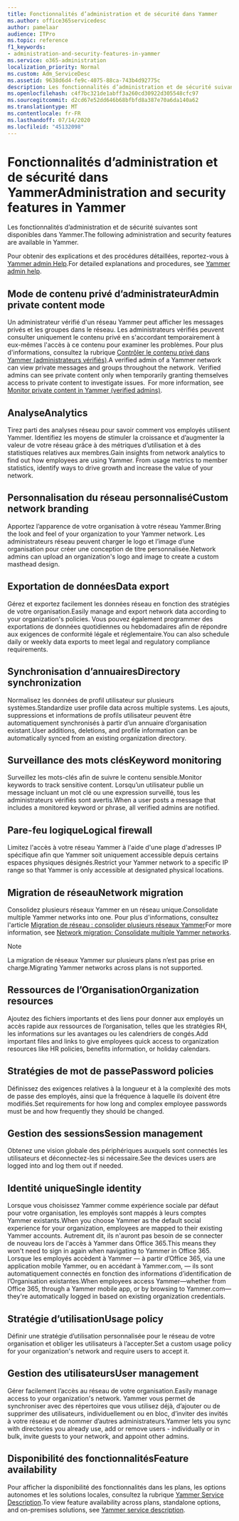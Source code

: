 ```yaml
---
title: Fonctionnalités d’administration et de sécurité dans Yammer
ms.author: office365servicedesc
author: pamelaar
audience: ITPro
ms.topic: reference
f1_keywords:
- administration-and-security-features-in-yammer
ms.service: o365-administration
localization_priority: Normal
ms.custom: Adm_ServiceDesc
ms.assetid: 9638d6d4-fe9c-4075-88ca-743b4d92775c
description: Les fonctionnalités d’administration et de sécurité suivantes sont disponibles dans Yammer.
ms.openlocfilehash: c4f7bc321de1abff3a260cd30922d305548cfc97
ms.sourcegitcommit: d2cd67e52dd646b68bfbfd8a387e70a6da140a62
ms.translationtype: MT
ms.contentlocale: fr-FR
ms.lasthandoff: 07/14/2020
ms.locfileid: "45132098"
---
```

# <a name="administration-and-security-features-in-yammer"></a><span data-ttu-id="35a3e-103">Fonctionnalités d’administration et de sécurité dans Yammer</span><span class="sxs-lookup"><span data-stu-id="35a3e-103">Administration and security features in Yammer</span></span>

<span data-ttu-id="35a3e-104">Les fonctionnalités d’administration et de sécurité suivantes sont disponibles dans Yammer.</span><span class="sxs-lookup"><span data-stu-id="35a3e-104">The following administration and security features are available in Yammer.</span></span>
  
<span data-ttu-id="35a3e-105">Pour obtenir des explications et des procédures détaillées, reportez-vous à [Yammer admin Help](https://go.microsoft.com/fwlink/?LinkId=869688).</span><span class="sxs-lookup"><span data-stu-id="35a3e-105">For detailed explanations and procedures, see [Yammer admin help](https://go.microsoft.com/fwlink/?LinkId=869688).</span></span>

## <a name="admin-private-content-mode"></a><span data-ttu-id="35a3e-106">Mode de contenu privé d’administrateur</span><span class="sxs-lookup"><span data-stu-id="35a3e-106">Admin private content mode</span></span>

<span data-ttu-id="35a3e-p101">Un administrateur vérifié d'un réseau Yammer peut afficher les messages privés et les groupes dans le réseau. Les administrateurs vérifiés peuvent consulter uniquement le contenu privé en s'accordant temporairement à eux-mêmes l'accès à ce contenu pour examiner les problèmes. Pour plus d'informations, consultez la rubrique [Contrôler le contenu privé dans Yammer (administrateurs vérifiés)](https://go.microsoft.com/fwlink/?LinkId=627479).</span><span class="sxs-lookup"><span data-stu-id="35a3e-p101">A verified admin of a Yammer network can view private messages and groups throughout the network.  Verified admins can see private content only when temporarily granting themselves access to private content to investigate issues.  For more information, see [Monitor private content in Yammer (verified admins)](https://go.microsoft.com/fwlink/?LinkId=627479).</span></span>

## <a name="analytics"></a><span data-ttu-id="35a3e-110">Analyse</span><span class="sxs-lookup"><span data-stu-id="35a3e-110">Analytics</span></span>

<span data-ttu-id="35a3e-p102">Tirez parti des analyses réseau pour savoir comment vos employés utilisent Yammer. Identifiez les moyens de stimuler la croissance et d’augmenter la valeur de votre réseau grâce à des métriques d’utilisation et à des statistiques relatives aux membres.</span><span class="sxs-lookup"><span data-stu-id="35a3e-p102">Gain insights from network analytics to find out how employees are using Yammer. From usage metrics to member statistics, identify ways to drive growth and increase the value of your network.</span></span>

## <a name="custom-network-branding"></a><span data-ttu-id="35a3e-113">Personnalisation du réseau personnalisé</span><span class="sxs-lookup"><span data-stu-id="35a3e-113">Custom network branding</span></span>

<span data-ttu-id="35a3e-114">Apportez l’apparence de votre organisation à votre réseau Yammer.</span><span class="sxs-lookup"><span data-stu-id="35a3e-114">Bring the look and feel of your organization to your Yammer network.</span></span> <span data-ttu-id="35a3e-115">Les administrateurs réseau peuvent charger le logo et l’image d’une organisation pour créer une conception de titre personnalisée.</span><span class="sxs-lookup"><span data-stu-id="35a3e-115">Network admins can upload an organization's logo and image to create a custom masthead design.</span></span>

## <a name="data-export"></a><span data-ttu-id="35a3e-116">Exportation de données</span><span class="sxs-lookup"><span data-stu-id="35a3e-116">Data export</span></span>

<span data-ttu-id="35a3e-117">Gérez et exportez facilement les données réseau en fonction des stratégies de votre organisation.</span><span class="sxs-lookup"><span data-stu-id="35a3e-117">Easily manage and export network data according to your organization's policies.</span></span> <span data-ttu-id="35a3e-118">Vous pouvez également programmer des exportations de données quotidiennes ou hebdomadaires afin de répondre aux exigences de conformité légale et réglementaire.</span><span class="sxs-lookup"><span data-stu-id="35a3e-118">You can also schedule daily or weekly data exports to meet legal and regulatory compliance requirements.</span></span>
  
## <a name="directory-synchronization"></a><span data-ttu-id="35a3e-119">Synchronisation d’annuaires</span><span class="sxs-lookup"><span data-stu-id="35a3e-119">Directory synchronization</span></span>

<span data-ttu-id="35a3e-120">Normalisez les données de profil utilisateur sur plusieurs systèmes.</span><span class="sxs-lookup"><span data-stu-id="35a3e-120">Standardize user profile data across multiple systems.</span></span> <span data-ttu-id="35a3e-121">Les ajouts, suppressions et informations de profils utilisateur peuvent être automatiquement synchronisés à partir d’un annuaire d’organisation existant.</span><span class="sxs-lookup"><span data-stu-id="35a3e-121">User additions, deletions, and profile information can be automatically synced from an existing organization directory.</span></span>

## <a name="keyword-monitoring"></a><span data-ttu-id="35a3e-122">Surveillance des mots clés</span><span class="sxs-lookup"><span data-stu-id="35a3e-122">Keyword monitoring</span></span>

<span data-ttu-id="35a3e-123">Surveillez les mots-clés afin de suivre le contenu sensible.</span><span class="sxs-lookup"><span data-stu-id="35a3e-123">Monitor keywords to track sensitive content.</span></span> <span data-ttu-id="35a3e-124">Lorsqu’un utilisateur publie un message incluant un mot clé ou une expression surveillé, tous les administrateurs vérifiés sont avertis.</span><span class="sxs-lookup"><span data-stu-id="35a3e-124">When a user posts a message that includes a monitored keyword or phrase, all verified admins are notified.</span></span>

## <a name="logical-firewall"></a><span data-ttu-id="35a3e-125">Pare-feu logique</span><span class="sxs-lookup"><span data-stu-id="35a3e-125">Logical firewall</span></span>

<span data-ttu-id="35a3e-126">Limitez l'accès à votre réseau Yammer à l'aide d'une plage d'adresses IP spécifique afin que Yammer soit uniquement accessible depuis certains espaces physiques désignés.</span><span class="sxs-lookup"><span data-stu-id="35a3e-126">Restrict your Yammer network to a specific IP range so that Yammer is only accessible at designated physical locations.</span></span>

## <a name="network-migration"></a><span data-ttu-id="35a3e-127">Migration de réseau</span><span class="sxs-lookup"><span data-stu-id="35a3e-127">Network migration</span></span>

<span data-ttu-id="35a3e-128">Consolidez plusieurs réseaux Yammer en un réseau unique.</span><span class="sxs-lookup"><span data-stu-id="35a3e-128">Consolidate multiple Yammer networks into one.</span></span> <span data-ttu-id="35a3e-129">Pour plus d'informations, consultez l'article [Migration de réseau : consolider plusieurs réseaux Yammer](https://go.microsoft.com/fwlink/?LinkID=617488)</span><span class="sxs-lookup"><span data-stu-id="35a3e-129">For more information, see [Network migration: Consolidate multiple Yammer networks](https://go.microsoft.com/fwlink/?LinkID=617488).</span></span>
  
> [!NOTE]
> <span data-ttu-id="35a3e-130">La migration de réseaux Yammer sur plusieurs plans n’est pas prise en charge.</span><span class="sxs-lookup"><span data-stu-id="35a3e-130">Migrating Yammer networks across plans is not supported.</span></span> 

## <a name="organization-resources"></a><span data-ttu-id="35a3e-131">Ressources de l’Organisation</span><span class="sxs-lookup"><span data-stu-id="35a3e-131">Organization resources</span></span>

<span data-ttu-id="35a3e-132">Ajoutez des fichiers importants et des liens pour donner aux employés un accès rapide aux ressources de l’organisation, telles que les stratégies RH, les informations sur les avantages ou les calendriers de congés.</span><span class="sxs-lookup"><span data-stu-id="35a3e-132">Add important files and links to give employees quick access to organization resources like HR policies, benefits information, or holiday calendars.</span></span>
  
## <a name="password-policies"></a><span data-ttu-id="35a3e-133">Stratégies de mot de passe</span><span class="sxs-lookup"><span data-stu-id="35a3e-133">Password policies</span></span>

<span data-ttu-id="35a3e-134">Définissez des exigences relatives à la longueur et à la complexité des mots de passe des employés, ainsi que la fréquence à laquelle ils doivent être modifiés.</span><span class="sxs-lookup"><span data-stu-id="35a3e-134">Set requirements for how long and complex employee passwords must be and how frequently they should be changed.</span></span>
  
## <a name="session-management"></a><span data-ttu-id="35a3e-135">Gestion des sessions</span><span class="sxs-lookup"><span data-stu-id="35a3e-135">Session management</span></span>

<span data-ttu-id="35a3e-136">Obtenez une vision globale des périphériques auxquels sont connectés les utilisateurs et déconnectez-les si nécessaire.</span><span class="sxs-lookup"><span data-stu-id="35a3e-136">See the devices users are logged into and log them out if needed.</span></span>

## <a name="single-identity"></a><span data-ttu-id="35a3e-137">Identité unique</span><span class="sxs-lookup"><span data-stu-id="35a3e-137">Single identity</span></span>

<span data-ttu-id="35a3e-138">Lorsque vous choisissez Yammer comme expérience sociale par défaut pour votre organisation, les employés sont mappés à leurs comptes Yammer existants.</span><span class="sxs-lookup"><span data-stu-id="35a3e-138">When you choose Yammer as the default social experience for your organization, employees are mapped to their existing Yammer accounts.</span></span> <span data-ttu-id="35a3e-139">Autrement dit, ils n'auront pas besoin de se connecter de nouveau lors de l'accès à Yammer dans Office 365.</span><span class="sxs-lookup"><span data-stu-id="35a3e-139">This means they won't need to sign in again when navigating to Yammer in Office 365.</span></span> <span data-ttu-id="35a3e-140">Lorsque les employés accèdent à Yammer &mdash; à partir d’Office 365, via une application mobile Yammer, ou en accédant à Yammer.com, &mdash; ils sont automatiquement connectés en fonction des informations d’identification de l’Organisation existantes.</span><span class="sxs-lookup"><span data-stu-id="35a3e-140">When employees access Yammer&mdash;whether from Office 365, through a Yammer mobile app, or by browsing to Yammer.com&mdash;they're automatically logged in based on existing organization credentials.</span></span>

## <a name="usage-policy"></a><span data-ttu-id="35a3e-141">Stratégie d’utilisation</span><span class="sxs-lookup"><span data-stu-id="35a3e-141">Usage policy</span></span>

<span data-ttu-id="35a3e-142">Définir une stratégie d’utilisation personnalisée pour le réseau de votre organisation et obliger les utilisateurs à l’accepter.</span><span class="sxs-lookup"><span data-stu-id="35a3e-142">Set a custom usage policy for your organization's network and require users to accept it.</span></span>

## <a name="user-management"></a><span data-ttu-id="35a3e-143">Gestion des utilisateurs</span><span class="sxs-lookup"><span data-stu-id="35a3e-143">User management</span></span>

<span data-ttu-id="35a3e-144">Gérer facilement l’accès au réseau de votre organisation.</span><span class="sxs-lookup"><span data-stu-id="35a3e-144">Easily manage access to your organization's network.</span></span> <span data-ttu-id="35a3e-145">Yammer vous permet de synchroniser avec des répertoires que vous utilisez déjà, d’ajouter ou de supprimer des utilisateurs, individuellement ou en bloc, d’inviter des invités à votre réseau et de nommer d’autres administrateurs.</span><span class="sxs-lookup"><span data-stu-id="35a3e-145">Yammer lets you sync with directories you already use, add or remove users - individually or in bulk, invite guests to your network, and appoint other admins.</span></span>

## <a name="feature-availability"></a><span data-ttu-id="35a3e-146">Disponibilité des fonctionnalités</span><span class="sxs-lookup"><span data-stu-id="35a3e-146">Feature availability</span></span>

<span data-ttu-id="35a3e-147">Pour afficher la disponibilité des fonctionnalités dans les plans, les options autonomes et les solutions locales, consultez la rubrique [Yammer Service Description](yammer-service-description.md).</span><span class="sxs-lookup"><span data-stu-id="35a3e-147">To view feature availability across plans, standalone options, and on-premises solutions, see [Yammer service description](yammer-service-description.md).</span></span>
  

